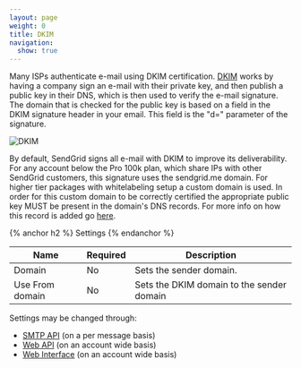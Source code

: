 ```yaml
---
layout: page
weight: 0
title: DKIM
navigation:
  show: true
---
```


Many ISPs authenticate e-mail using DKIM certification. [DKIM]({{root_url}}/Glossary/dkim.html) works by having a company sign an e-mail with their private key, and then publish a public key in their DNS, which is then used to verify the e-mail signature. The domain that is checked for the public key is based on a field in the DKIM signature header in your email. This field is the "d=" parameter of the signature.

![]({{root_url}}/images/dkim.png "DKIM")

By default, SendGrid signs all e-mail with DKIM to improve its deliverability. For any account below the Pro 100k plan, which share IPs with other SendGrid customers, this signature uses the sendgrid.me domain. For higher tier packages with whitelabeling setup a custom domain is used. In order for this custom domain to be correctly certified the appropriate public key MUST be present in the domain's DNS records. For more info on how this record is added go [here]({{root_url}}/User_Guide/Setting_Up_Your_Server/Whitelabeling/whitelabel_wizard.html).

{% anchor h2 %}
Settings
{% endanchor %}

<table class="table table-bordered table-striped">
   <thead>
      <tr>
         <th>Name</th>
         <th>Required</th>
         <th>Description</th>
      </tr>
   </thead>
   <tbody>
      <tr>
         <td>Domain</td>
         <td>No</td>
         <td>Sets the sender domain.</td>
      </tr>
      <tr>
         <td>Use From domain</td>
         <td>No</td>
         <td>Sets the DKIM domain to the sender domain</td>
      </tr>
   </tbody>
</table>

Settings may be changed through:

-   [SMTP API]({{root_url}}/API_Reference/SMTP_API/apps.html#dkim) (on a per message basis)
-   [Web API]({{root_url}}/API_Reference/Web_API/filter_settings.html#-DKIM) (on an account wide basis)
-   [Web Interface]({{site.app_url}}/) (on an account wide basis)

